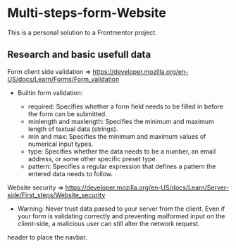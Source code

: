 # Multi-steps-form-Website
This is a personal solution to a Frontmentor project.

## Research and basic usefull data

Form client side validation => https://developer.mozilla.org/en-US/docs/Learn/Forms/Form_validation

- Builtin form validation:
  
  - required: Specifies whether a form field needs to be filled in before the form can be submitted.
  - minlength and maxlength: Specifies the minimum and maximum length of textual data (strings).
  - min and max: Specifies the minimum and maximum values of numerical input types.
  - type: Specifies whether the data needs to be a number, an email address, or some other specific preset type.
  - pattern: Specifies a regular expression that defines a pattern the entered data needs to follow.


Website security =>
https://developer.mozilla.org/en-US/docs/Learn/Server-side/First_steps/Website_security

- Warning: Never trust data passed to your server from the client. Even if your form is validating correctly and preventing malformed input on the client-side, a malicious user can still alter the network request.

header to place the navbar.


